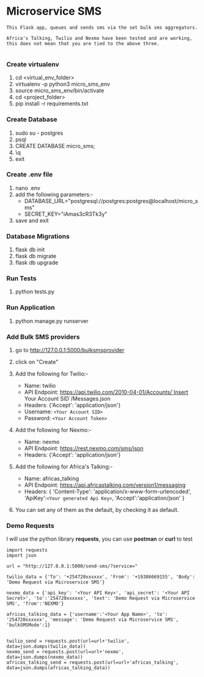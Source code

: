 # Microservice SMS 

```
This Flask app, queues and sends sms via the set bulk sms aggregators.

Africa's Talking, Twilio and Nexmo have been tested and are working,
this does not mean that you are tied to the above three.


```

### Create virtualenv
1. cd <virtual_env_folder>
2. virtualenv -p python3 micro_sms_env
3. source micro_sms_env/bin/activate
4. cd <project_folder>
5. pip install -r requirements.txt

### Create Database
1. sudo su - postgres
2. psql
3. CREATE DATABASE micro_sms;
4. \q
5. exit

### Create .env file
1. nano .env
2. add the following parameters:-
    - DATABASE_URL="postgresql://postgres:postgres@localhost/micro_sms"
    - SECRET_KEY="iAmas3cR3Tk3y"
3. save and exit

### Database Migrations
1. flask db init
2. flask db migrate
3. flask db upgrade

### Run Tests
1. python tests.py

### Run Application
1. python manage.py runserver

### Add Bulk SMS providers
1. go to http://127.0.0.1:5000/bulksmsprovider
2. click on "Create"
3. Add the following for Twilio:-
    - Name: twilio
    - API Endpoint: https://api.twilio.com/2010-04-01/Accounts/`Insert Your Account SID`/Messages.json
    - Headers: {'Accept': 'application/json'}
    - Username: `<Your Account SID>`
    - Password: `<Your Account Token>`

4. Add the following for Nexmo:-
    - Name: nexmo
    - API Endpoint: https://rest.nexmo.com/sms/json
    - Headers: {'Accept': 'application/json'}

5. Add the following for Africa's Talking:-
    - Name: africas_talking
    - API Endpoint: https://api.africastalking.com/version1/messaging
    - Headers: {
                'Content-Type': 'application/x-www-form-urlencoded',
                'ApiKey':`<Your generated Api Key>`,
                'Accept':'application/json'
                }

6. You can set any of them as the default, by checking it as default.

### Demo Requests

I will use the python library **requests**, you can use **postman** or **curl** to test

```
import requests
import json

url = "http://127.0.0.1:5000/send-sms/?service="

twilio_data = {'To': '+254720xxxxxx', 'From': '+19386669155', 'Body': 'Demo Request via Microservice SMS'}

nexmo_data = {'api_key': '<Your API Key>', 'api_secret': '<Your API Secret>', 'to':'254720xxxxxx', 'text': 'Demo Request via Microservice SMS', 'from':'NEXMO'}

africas_talking_data = {'username':'<Your App Name>', 'to': '254720xxxxxx', 'message': 'Demo Request via Microservice SMS', 'bulkSMSMode':1}


twilio_send = requests.post(url=url+'twilio', data=json.dumps(twilio_data))
nexmo_send = requests.post(url=url+'nexmo', data=json.dumps(nexmo_data))
africas_talking_send = requests.post(url=url+'africas_talking', data=json.dumps(africas_talking_data))

```



